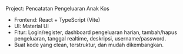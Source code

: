 <!-- Use this file to provide workspace-specific custom instructions to Copilot. For more details, visit https://code.visualstudio.com/docs/copilot/copilot-customization#_use-a-githubcopilotinstructionsmd-file -->

Project: Pencatatan Pengeluaran Anak Kos
- Frontend: React + TypeScript (Vite)
- UI: Material UI
- Fitur: Login/register, dashboard pengeluaran harian, tambah/hapus pengeluaran, tanggal realtime, deskripsi, username/password.
- Buat kode yang clean, terstruktur, dan mudah dikembangkan.

